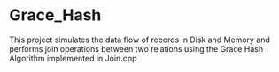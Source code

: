 # Grace_Hash
This project simulates the data flow of records in Disk and Memory and performs join operations between two relations using the Grace Hash Algorithm implemented in Join.cpp
